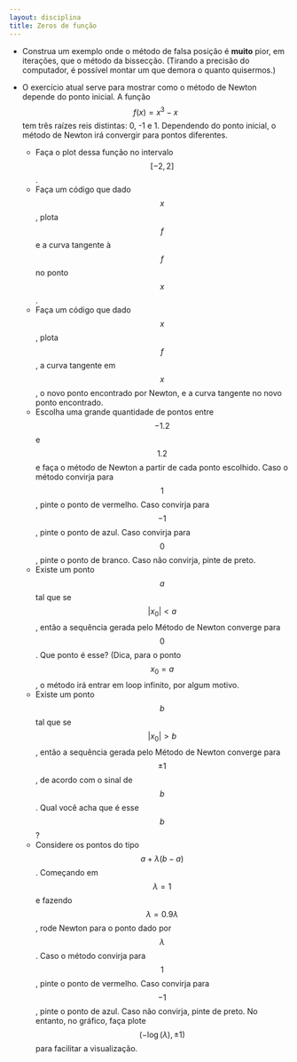 ```yaml
---
layout: disciplina
title: Zeros de função
---
```


- Construa um exemplo onde o método de falsa posição é **muito** pior, em
  iterações, que o método da bissecção. (Tirando a precisão do computador, é
  possível montar um que demora o quanto quisermos.)
- O exercício atual serve para mostrar como o método de Newton depende do ponto
  inicial.
  A função $$f(x) = x^3-x$$ tem três raízes reis distintas: 0, -1 e 1.
  Dependendo do ponto inicial, o método de Newton irá convergir para pontos
  diferentes.

  - Faça o plot dessa função no intervalo $$[-2,2]$$.
  - Faça um código que dado $$x$$, plota $$f$$ e a curva tangente à $$f$$ no ponto
    $$x$$.
  - Faça um código que dado $$x$$, plota $$f$$, a curva tangente em $$x$$, o novo
    ponto encontrado por Newton, e a curva tangente no novo ponto encontrado.
  - Escolha uma grande quantidade de pontos entre $$-1.2$$ e $$1.2$$ e faça o método de
    Newton a partir de cada ponto escolhido.
    Caso o método convirja para $$1$$, pinte o ponto de vermelho. Caso convirja
    para $$-1$$, pinte o ponto de azul. Caso convirja para $$0$$, pinte o ponto
    de branco. Caso não convirja, pinte de preto.
  - Existe um ponto $$a$$ tal que se $$|x_0| < a$$, então
  a sequência gerada pelo Método de Newton converge para
  $$0$$. Que ponto é esse? (Dica, para o ponto $$x_0 = a$$, o método irá entrar em loop
  infinito, por algum motivo.
  - Existe um ponto $$b$$ tal que se $$|x_0| > b$$, então a sequência gerada pelo
    Método de Newton converge para $$\pm 1$$, de acordo com o sinal de $$b$$. Qual
    você acha que é esse $$b$$?
  - Considere os pontos do tipo $$a + \lambda (b-a)$$.
    Começando em $$\lambda = 1$$ e fazendo
    $$\lambda = 0.9\lambda$$,
    rode Newton para o ponto dado por $$\lambda$$.
    Caso o método convirja para $$1$$, pinte o ponto de vermelho. Caso convirja
    para $$-1$$, pinte o ponto de azul. Caso não convirja, pinte de preto.
    No entanto, no gráfico, faça plote $$(-\log(\lambda), \pm 1)$$ para
    facilitar a visualização.

